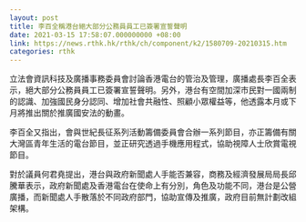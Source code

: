```yaml
---
layout: post
title: 李百全稱港台絕大部分公務員員工已簽署宣誓聲明　　
date: 2021-03-15 17:58:07.000000000 +08:00
link: https://news.rthk.hk/rthk/ch/component/k2/1580709-20210315.htm
categories: rthk
---
```


立法會資訊科技及廣播事務委員會討論香港電台的管治及管理，廣播處長李百全表示，絕大部分公務員員工已簽署宣誓聲明。另外，港台有空間加深市民對一國兩制的認識、加強國民身分認同、增加社會共融性、照顧小眾權益等，他透露本月或下月將推出關於推廣國安法的動畫。

李百全又指出，會與世紀長征系列活動籌備委員會合辦一系列節目，亦正籌備有關大灣區青年生活的電台節目，並正研究透過手機應用程式，協助視障人士欣賞電視節目。

對於議員何君堯提出，港台與政府新聞處人手能否兼容，商務及經濟發展局局長邱騰華表示，政府新聞處及香港電台在使命上有分別，角色及功能不同，港台是公營廣播，而新聞處人手散落於不同政府部門，協助宣傳及推廣，政府目前無計劃改組架構。

